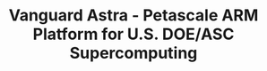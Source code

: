 ---
categories:
- bkk19
description: The Vanguard program looks to expand the potential technology choices
  for leadership class High Performance Computing (HPC) platforms, not only for the
  National Nuclear Security Administration (NNSA) and the Department of Energy (DOE),
  but also for the wider HPC community. Specifically, there is a need to expand the
  supercomputing ecosystem by investing and developing emerging, yet-to-be-proven
  technologies and address both hardware and software challenges together and prove-out
  the viability of such novel platforms for production workloads.<br /> <br /> The
  first deployment of Vanguard is Astra, a prototype Petascale ARM supercomputer sited
  at Sandia National Laboratories. This talk will focus on the architectural details
  of Astra, as well as the Advanced Tri-Lab Software Environment (ATSE) and significant
  investments being made towards the ARM software ecosystem. Furthermore, we will
  share initial performance results, first experiences, and outlay several planned
  research activities.
image:
  featured: 'true'
  path: /assets/images/featured-images/bkk19/BKK19-218.png
session_attendee_num: '27'
session_id: BKK19-218
session_room: Session Room 1 (Lotus 1-2)
session_slot:
  end_time: '2019-04-02 12:55:00'
  start_time: '2019-04-02 12:30:00'
session_speakers:
- speaker_bio: Andrew Younge is a Computer Scientist at Sandia National Laboratories
    with the Scalable System Software group. His research interests include High Performance
    Computing, Virtualization, Distributed Systems, and energy efficient computing.
    The central focal point of Andrew’s work is to improve the usability and efficiency
    of supercomputing system software. He has a Ph.D in Computer Science from Indiana
    University, where he was the Persistent Systems fellow and a member of the FutureGrid
    project, an NSF-funded experimental Cloud testbed. Over the years, Andrew has
    held visiting positions at the MITRE Corporation, the University of Southern California
    / Information Sciences Institute, and the University of Maryland, College Park.
    He received his Bachelors and Masters of Science from the Computer Science Department
    at Rochester Institute of Technology (RIT) in 2008 and 2010, respectively.
  speaker_company: Sandia National Laboratories
  speaker_image: /assets/images/speakers/bkk19/andrew-younge.jpg
  speaker_location: ''
  speaker_name: Andrew Younge
  speaker_position: Computer Scientist
  speaker_username: ajyoung1
- speaker_bio: ''
  speaker_company: ''
  speaker_image: /assets/images/speakers/placeholder.jpg
  speaker_location: ''
  speaker_name: Kevin Pedretti
  speaker_position: ''
  speaker_username: ktpedre
session_track: HPC
tag: session
tags:
- HPC
- Data Center
title: Vanguard Astra - Petascale ARM Platform for U.S. DOE/ASC Supercomputing
---